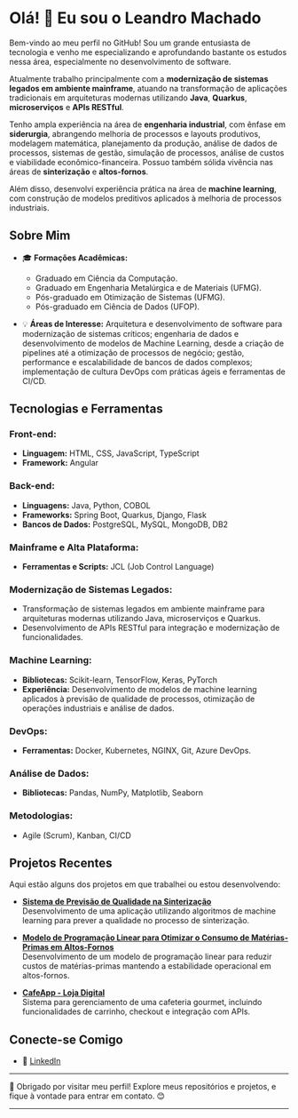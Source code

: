 # Olá! 👋 Eu sou o Leandro Machado

Bem-vindo ao meu perfil no GitHub! Sou um grande entusiasta de tecnologia e venho me especializando e aprofundando bastante os estudos nessa área, especialmente no desenvolvimento de software.

Atualmente trabalho principalmente com a **modernização de sistemas legados em ambiente mainframe**, atuando na transformação de aplicações tradicionais em arquiteturas modernas utilizando **Java**, **Quarkus**, **microserviços** e **APIs RESTful**.

Tenho ampla experiência na área de **engenharia industrial**, com ênfase em **siderurgia**, abrangendo melhoria de processos e layouts produtivos, modelagem matemática, planejamento da produção, análise de dados de processos, sistemas de gestão, simulação de processos, análise de custos e viabilidade econômico-financeira. Possuo também sólida vivência nas áreas de **sinterização** e **altos-fornos**.

Além disso, desenvolvi experiência prática na área de **machine learning**, com construção de modelos preditivos aplicados à melhoria de processos industriais.

## Sobre Mim

- 🎓 **Formações Acadêmicas:**
  - Graduado em Ciência da Computação.
  - Graduado em Engenharia Metalúrgica e de Materiais (UFMG).
  - Pós-graduado em Otimização de Sistemas (UFMG).
  - Pós-graduado em Ciência de Dados (UFOP).

- 💡 **Áreas de Interesse:** Arquitetura e desenvolvimento de software para modernização de sistemas críticos; engenharia de dados e desenvolvimento de modelos de Machine Learning, desde a criação de pipelines até a otimização de processos de negócio; gestão, performance e escalabilidade de bancos de dados complexos; implementação de cultura DevOps com práticas ágeis e ferramentas de CI/CD.

## Tecnologias e Ferramentas

### **Front-end:**
- **Linguagem:** HTML, CSS, JavaScript, TypeScript
- **Framework:** Angular

### **Back-end:**
- **Linguagens:** Java, Python, COBOL
- **Frameworks:** Spring Boot, Quarkus, Django, Flask
- **Bancos de Dados:** PostgreSQL, MySQL, MongoDB, DB2

### **Mainframe e Alta Plataforma:**
- **Ferramentas e Scripts:** JCL (Job Control Language)

### **Modernização de Sistemas Legados:**
- Transformação de sistemas legados em ambiente mainframe para arquiteturas modernas utilizando Java, microserviços e Quarkus.
- Desenvolvimento de APIs RESTful para integração e modernização de funcionalidades.

### **Machine Learning:**
- **Bibliotecas:** Scikit-learn, TensorFlow, Keras, PyTorch
- **Experiência:** Desenvolvimento de modelos de machine learning aplicados à previsão de qualidade de processos, otimização de operações industriais e análise de dados.

### **DevOps:**
- **Ferramentas:** Docker, Kubernetes, NGINX, Git, Azure DevOps.

### **Análise de Dados:**
- **Bibliotecas:** Pandas, NumPy, Matplotlib, Seaborn

### **Metodologias:**
- Agile (Scrum), Kanban, CI/CD

## Projetos Recentes

Aqui estão alguns dos projetos em que trabalhei ou estou desenvolvendo:

- [**Sistema de Previsão de Qualidade na Sinterização**](https://www.monografias.ufop.br/handle/35400000/5813)  
  Desenvolvimento de uma aplicação utilizando algoritmos de machine learning para prever a qualidade no processo de sinterização.

- [**Modelo de Programação Linear para Otimizar o Consumo de Matérias-Primas em Altos-Fornos**](https://repositorio.ufmg.br/handle/1843/ESBF-ANBJHL?locale=pt_BR)  
  Desenvolvimento de um modelo de programação linear para reduzir custos de matérias-primas mantendo a estabilidade operacional em altos-fornos.

- [**CafeApp - Loja Digital**](https://github.com/lefmachado/CafeWeb-Fullstack)  
  Sistema para gerenciamento de uma cafeteria gourmet, incluindo funcionalidades de carrinho, checkout e integração com APIs.

## Conecte-se Comigo

- 💼 [LinkedIn](https://www.linkedin.com/in/leandro-ferreira-machado-7b161927b/)

---

🌟 Obrigado por visitar meu perfil! Explore meus repositórios e projetos, e fique à vontade para entrar em contato. 😊

---

